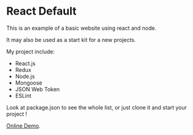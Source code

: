 # React Default

This is an example of a basic website using react and node.

It may also be used as a start kit for a new projects.

My project include:
- React.js
- Redux
- Node.js
- Mongoose
- JSON Web Token
- ESLint

Look at package.json to see the whole list, or just clone it and start your project !

[Online Demo](https://reactdefault.herokuapp.com/).